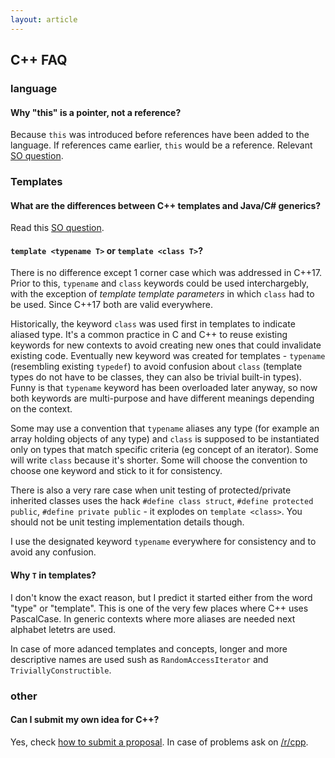 ```yaml
---
layout: article
---
```


## C++ FAQ

### language

#### Why "this" is a pointer, not a reference?

Because `this` was introduced before references have been added to the language. If references came earlier, `this` would be a reference. Relevant [SO question](https://stackoverflow.com/questions/645994/why-this-is-a-pointer-and-not-a-reference).

### Templates

#### What are the differences between C++ templates and Java/C# generics?

Read this [SO question](https://stackoverflow.com/questions/31693/what-are-the-differences-between-generics-in-c-sharp-and-java-and-templates-i).

#### `template <typename T>` or `template <class T>`?

There is no difference except 1 corner case which was addressed in C++17. Prior to this, `typename` and `class` keywords could be used interchargebly, with the exception of *template template parameters* in which `class` had to be used. Since C++17 both are valid everywhere.

Historically, the keyword `class` was used first in templates to indicate aliased type. It's a common practice in C and C++ to reuse existing keywords for new contexts to avoid creating new ones that could invalidate existing code. Eventually new keyword was created for templates - `typename` (resembling existing `typedef`) to avoid confusion about `class` (template types do not have to be classes, they can also be trivial built-in types). Funny is that `typename` keyword has been overloaded later anyway, so now both keywords are multi-purpose and have different meanings depending on the context.

Some may use a convention that `typename` aliases any type (for example an array holding objects of any type) and `class` is supposed to be instantiated only on types that match specific criteria (eg concept of an iterator). Some will write `class` because it's shorter. Some will choose the convention to choose one keyword and stick to it for consistency.

There is also a very rare case when unit testing of protected/private inherited classes uses the hack `#define class struct`, `#define protected public`, `#define private public` - it explodes on `template <class>`. You should not be unit testing implementation details though. 

I use the designated keyword `typename` everywhere for consistency and to avoid any confusion.

#### Why `T` in templates?

I don't know the exact reason, but I predict it started either from the word "type" or "template". This is one of the very few places where C++ uses PascalCase. In generic contexts where more aliases are needed next alphabet letetrs are used.

In case of more adanced templates and concepts, longer and more descriptive names are used sush as `RandomAccessIterator` and `TriviallyConstructible`.

### other

#### Can I submit my own idea for C++?

Yes, check [how to submit a proposal](https://isocpp.org/std/submit-a-proposal). In case of problems ask on [/r/cpp](reddit.com/r/cpp).